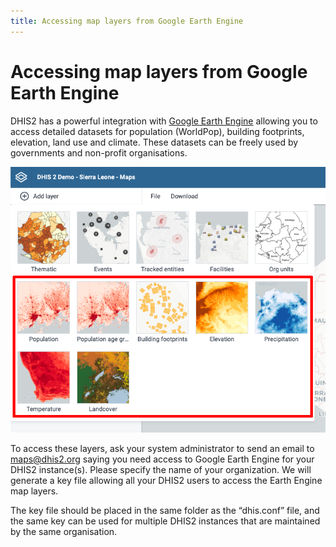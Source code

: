 ```yaml
---
title: Accessing map layers from Google Earth Engine
---
```


# Accessing map layers from Google Earth Engine

DHIS2 has a powerful integration with [Google Earth Engine](https://earthengine.google.com/) allowing you to access detailed datasets for population (WorldPop), building footprints, elevation, land use and climate. These datasets can be freely used by governments and non-profit organisations.

![](resources/images/earth_engine_layers.png)

To access these layers, ask your system administrator to send an email to maps@dhis2.org saying you need access to Google Earth Engine for your DHIS2 instance(s). Please specify the name of your organization. We will generate a key file allowing all your DHIS2 users to access the Earth Engine map layers.

The key file should be placed in the same folder as the “dhis.conf” file, and the same key can be used for multiple DHIS2 instances that are maintained by the same organisation.
